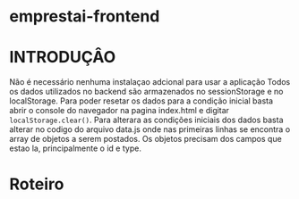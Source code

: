 # emprestai-frontend

# INTRODUÇÂO

  Não é necessário nenhuma instalaçao adcional para usar a aplicação
  Todos os dados utilizados no backend são armazenados no sessionStorage e no localStorage.
  Para poder resetar os dados para a condição inicial basta abrir o console do navegador na pagina index.html e digitar `localStorage.clear()`.
  Para alterara as condições iniciais dos dados basta alterar no codigo do arquivo data.js onde nas primeiras linhas se encontra o array de objetos a serem postados.
  Os objetos precisam dos campos que estao la, principalmente o id e type.


# Roteiro